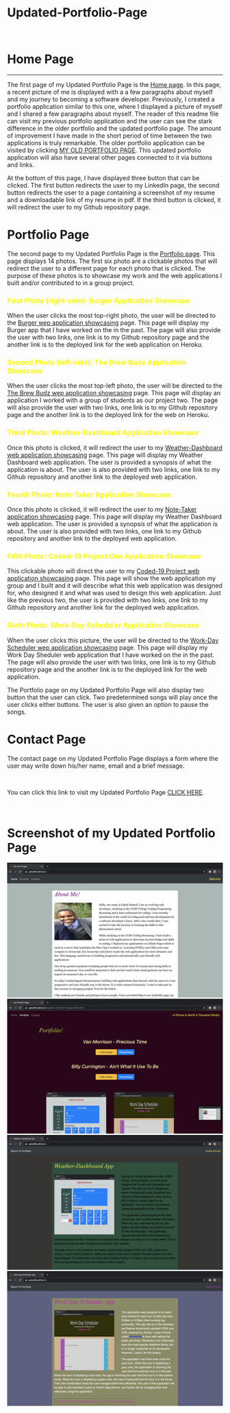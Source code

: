 # Updated-Portfolio-Page

<br>
<h1>Home Page</h1>
<hr>
<p>The first page of my Updated Portfolio Page is the <a href ="https://guled06.github.io/Updated-Portfolio-Page/">Home page</a>. In this page, a recent picture of me is displayed with a a few paragraphs about myself and my journey to becoming a software developer. Previously, I created a portfolio application similar to this one, where I displayed a picture of myself and I shared a few paragraphs about myself. The reader of this readme file can visit my previous portfolio application and the user can see the stark difference in the older portfolio and the updated portfolio page. The amount of improvement I have made in the short period of time between the two applications is truly remarkable. The older portfolio application can be visited by clicking <a href="https://guled06.github.io/Bootstrap-Portfolio/">MY OLD PORTFOLIO PAGE</a>. This updated portfolio application will also have several other pages connected to it via buttons and links.</p>
<p>At the bottom of this page, I have displayed three button that can be clicked. The first button redirects the user to my LinkedIn page, the second button redirects the user to a page containing a screenshot of my resume and a downloadable link of my resume in pdf. If the third button is clicked, it will redirect the user to my Github repository page. 
<h1>Portfolio Page</h1>
<p>The second page to my Updated Portfolio Page is the <a href="https://guled06.github.io/Updated-Portfolio-Page/portfolio.html">Portfolio page</a>. This page displays 14 photos. The first six photo are a clickable photos that will redirect the user to a different page for each photo that is clicked. The purpose of these photos is to showcase my work and the web applications I built and/or contributed to in a group project.
<h3 style="color: yellow;">First Photo (right-side): Burger Application Showcase</h3>
<p>When the user clicks the most top-right photo, the user will be directed to the <a href="https://guled06.github.io/Updated-Portfolio-Page/burger.html">Burger wep application showcasing</a> page. This page will display my Burger app that I have worked on the in the past. The page will also provide the user with two links, one link is to my Github repository page and the another link is to the deployed link for the web application on Heroku.</p>
<h3 style="color: yellow;">Second Photo (left-side): The Brew Budz Application Showcase</h3>
<p>When the user clicks the most top-left photo, the user will be directed to the <a href="https://guled06.github.io/Updated-Portfolio-Page/brew.html">The Brew Budz wep application showcasing</a> page. This page will display an application I worked with a group of students as our project two. The page will also provide the user with two links, one link is to my Github repository page and the another link is to the deployed link for the web on Heroku.</p>
<h3 style="color: yellow;">Third Photo: Weather-Dashboard Application Showcase</h3>
Once this photo is clicked, it will redirect the user to my <a href="https://guled06.github.io/Updated-Portfolio-Page/weather.html">Weather-Dashboard web application showcasing</a> page. This page will display my Weather Dashboard web application. The user is provided a synopsis of what the application is about. The user is also provided with two links, one link to my Github repository and another link to the deployed web application.</P>
<h3 style="color: yellow;">Fourth Photo: Note-Taker Application Showcase</h3>
Once this photo is clicked, it will redirect the user to my <a href="https://guled06.github.io/Updated-Portfolio-Page/notetaker.html">Note-Taker application showcasing</a> page. This page will display my Weather Dashboard web application. The user is provided a synopsis of what the application is about. The user is also provided with two links, one link to my Github repository and another link to the deployed web application.</P>
<h3 style="color: yellow;">Fifth Photo: Coded-19 Project One Application Showcase</h3>
<p>This clickable photo will direct the user to my <a href="https://guled06.github.io/Updated-Portfolio-Page/coded-19.html">Coded-19 Project web application showcasing</a> page. This page will show the web application my group and I built and it will describe what this web application was designed for, who designed it and what was used to design this web application. Just like the previous two, the user is provided with two links, one link to my Github repository and another link for the deployed web application.</p>
<h3 style="color: yellow;">Sixth Photo: Work-Day Scheduler Application Showcase</h3>
<p>When the user clicks this picture, the user will be directed to the <a href="https://guled06.github.io/Updated-Portfolio-Page/scheduler.html">Work-Day Scheduler wep application showcasing</a> page. This page will display my Work Day Sheduler web application that I have worked on the in the past. The page will also provide the user with two links, one link is to my Github repository page and the another link is to the deployed link for the web application.</p>
<p>The Portfolio page on my Updated Portfolio Page will also display two button that the user can click. Two predetermined songs will play once the user clicks either buttons. The user is also given an option to pause the songs.</p>
<h1>Contact Page</h1>
<p>The contact page on my Updated Portfolio Page displays a form where the user may write down his/her name, email and a brief message.</p>
<br>
<p>You can click this link to visit my Updated Portfolio Page <a href="https://guled06.github.io/Updated-Portfolio-Page/portfolio.html">CLICK HERE</a>.</p>
<br>
<h1>Screenshot of my Updated Portfolio Page</h1>
<img src="assets/images/screenshotone.png"/>
<img src="assets/images/screenshottwo.png"/>
<img src="assets/images/screenshotthree.png"/>
<img src="assets/images/screenshotfour.png"/>
